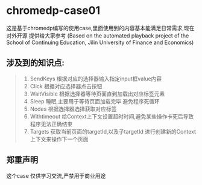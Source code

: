 # chromedp-case01

这是基于chromedp编写的使用case,里面使用到的内容基本能满足日常需求,现在对外开源 提供给大家参考
(Based on the automated playback project of the School of Continuing Education, Jilin University of Finance and Economics)

## 涉及到的知识点:
> 1. SendKeys  根据对应的选择器输入指定input框value内容
> 2. Click 根据对应选择器点击按钮
> 3. WaitVisible 根据选择器等待页面直到加载出对应标签元素
> 4. Sleep 睡眠,主要用于等待页面加载完毕 避免程序死循环
> 5. Nodes 根据选择器选择获取对应标签
> 6. Withtimeout 给Context上下文设置超时时间,避免某些操作卡死后导致程序无法正确结束
> 7. Targets 获取当前页面的targetId,以及子targetId 进行创建新的Context上下文来操作下一个页面


## 郑重声明

这个case 仅供学习交流,严禁用于商业用途
